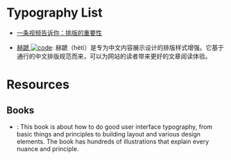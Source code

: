 # Typography List

- [一条视频告诉你：排版的重要性](https://video.h5.weibo.cn/1034:4504897031176213/4504907011729857)

- [赫蹏 ![code](https://ng-tech.icu/assets/code.svg)](https://github.com/sivan/heti): 赫蹏（hètí）是专为中文内容展示设计的排版样式增强。它基于通行的中文排版规范而来，可以为网站的读者带来更好的文章阅读体验。

# Resources

## Books

- [](https://imperavi.com/books/ui-typography/): This book is about how to do good user interface typography, from basic things and principles to building layout and various design elements. The book has hundreds of illustrations that explain every nuance and principle.
